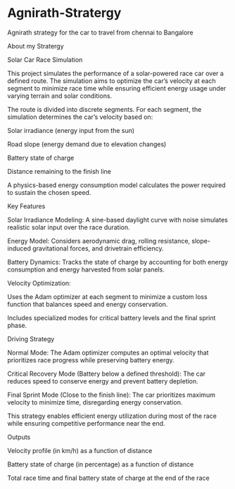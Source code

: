 # Agnirath-Stratergy
Agnirath strategy for the car to travel from chennai to Bangalore



About my Stratergy 

Solar Car Race Simulation

This project simulates the performance of a solar-powered race car over a defined route. The simulation aims to optimize the car’s velocity at each segment to minimize race time while ensuring efficient energy usage under varying terrain and solar conditions.



The route is divided into discrete segments. For each segment, the simulation determines the car’s velocity based on:

Solar irradiance (energy input from the sun)

Road slope (energy demand due to elevation changes)

Battery state of charge

Distance remaining to the finish line

A physics-based energy consumption model calculates the power required to sustain the chosen speed.

Key Features

Solar Irradiance Modeling: A sine-based daylight curve with noise simulates realistic solar input over the race duration.

Energy Model: Considers aerodynamic drag, rolling resistance, slope-induced gravitational forces, and drivetrain efficiency.

Battery Dynamics: Tracks the state of charge by accounting for both energy consumption and energy harvested from solar panels.

Velocity Optimization:

Uses the Adam optimizer at each segment to minimize a custom loss function that balances speed and energy conservation.

Includes specialized modes for critical battery levels and the final sprint phase.

Driving Strategy

Normal Mode:
The Adam optimizer computes an optimal velocity that prioritizes race progress while preserving battery energy.

Critical Recovery Mode (Battery below a defined threshold):
The car reduces speed to conserve energy and prevent battery depletion.

Final Sprint Mode (Close to the finish line):
The car prioritizes maximum velocity to minimize time, disregarding energy conservation.

This strategy enables efficient energy utilization during most of the race while ensuring competitive performance near the end.

Outputs

Velocity profile (in km/h) as a function of distance

Battery state of charge (in percentage) as a function of distance

Total race time and final battery state of charge at the end of the race
